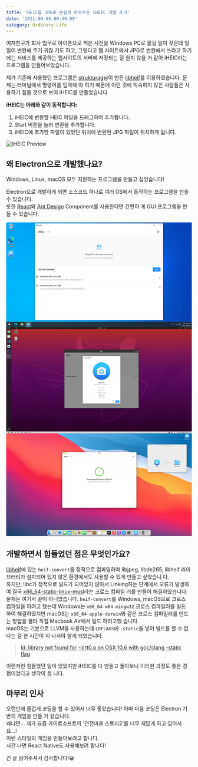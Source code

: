 ```yaml
---
title: 'HEIC를 JPG로 손쉽게 바꿔주는 iHEIC 개발 후기'
date: '2021-09-05 00:49:09'
category: Ordinary-Life
---
```


여자친구가 회사 업무로 아이폰으로 찍은 사진을 Windows PC로 옮길 일이 잦은데 일일이 변환해 주기 귀찮
기도 하고, 그렇다고 웹 사이트에서 JPG로 변환해서 쓰라고 하기에는 서비스를 제공하는 웹사이트의 서버에
저장되는 걸 원치 않을 거 같아 iHEIC라는 프로그램을 만들어보았습니다.

제가 기존에 사용했던 프로그램은 [strukturag](https://github.com/strukturag)님이 만든
[libheif](https://github.com/strukturag/libheif)를 이용하였습니다. 문제는 터미널에서 명령어를 입력해
야 하기 때문에 이런 것에 익숙하지 않은 사람들은 사용하기 힘들 것으로 보여 iHEIC를 만들었습니다.

**iHEIC는 아래와 같이 동작합니다:**

1. iHEIC에 변환할 HEIC 파일을 드래그하여 추가합니다.
2. Start 버튼을 눌러 변환을 추가합니다.
3. iHEIC에 추가한 파일이 있었던 위치에 변환된 JPG 파일이 위치하게 됩니다.

![iHEIC Preview](/assets/image/2021-09-06-iHEIC-Development-Story/2021-09-06-iHEIC-Development-Story_1.gif)

## 왜 Electron으로 개발했나요?

Windows, Linux, macOS 모두 지원하는 프로그램을 만들고 싶었습니다!

Electron으로 개발하게 되면 소스코드 하나로 여러 OS에서 동작하는 프로그램을 만들 수 있습니다.  
또한 [React](https://reactjs.org/)와 [Ant Design](https://ant.design/) Component를 사용한다면 간편하
게 GUI 프로그램을 만들 수 있습니다.

![iHEIC running on Windows, Linux and macOS](/assets/image/2021-09-06-iHEIC-Development-Story/2021-09-06-iHEIC-Development-Story_2.png)

## 개발하면서 힘들었던 점은 무엇인가요?

[libheif](https://github.com/strukturag/libheif)에 있는 `heif-convert`를 정적으로 컴파일하여
libjpeg, libde265, libheif 라이브러리가 설치되어 있지 않은 환경에서도 사용할 수 있게 만들고 싶었습니
다.  
하지만, libc가 정적으로 빌드가 되어있지 않아서 Linking하는 단계에서 오류가 발생하여 결국
[x86_64-static-linux-musl](https://github.com/LeeKyuHyuk/x86_64-static-linux-musl)라는 크로스 컴파일
러를 만들어 해결하였습니다.  
문제는 여기서 끝이 아니었습니다. `heif-convert`를 Windows, macOS으로 크로스 컴파일을 하려고 했는데
Windows는 `x86_64-w64-mingw32` 크로스 컴파일러를 빌드 하여 해결하였지만 macOS는
`x86_64-apple-darwin`와 같은 크로스 컴파일러를 만드는 방법을 몰라 직접 Macbook Air에서 빌드 하려고했
습니다.  
macOS는 기본으로 LLVM을 사용하는데 `LDFLAGS`에 `-static`을 넣어 빌드를 할 수 없다는 걸 한 시간이 지
나서야 알게 되었습니다.

> [ld: library not found for -lcrt0.o on OSX 10.6 with gcc/clang -static flag](https://stackoverflow.com/questions/3801011/ld-library-not-found-for-lcrt0-o-on-osx-10-6-with-gcc-clang-static-flag)

이런저런 힘들었던 일이 있었지만 iHEIC를 다 만들고 돌아보니 이러한 과정도 좋은 경험이었다고 생각이 듭
니다.

## 마무리 인사

오랜만에 즐겁게 코딩을 할 수 있어서 너무 좋았습니다! 아마 다음 코딩은 Electron 기반의 게임을 만들 거
같습니다.  
왜냐면... 제가 요즘 카이로소프트의 '던전마을 스토리2'를 너무 재밌게 하고 있어서요...!  
이런 스타일의 게임을 만들어보려고 합니다.  
시간 나면 React Native도 사용해보려 합니다!

긴 글 읽어주셔서 감사합니다!😀
